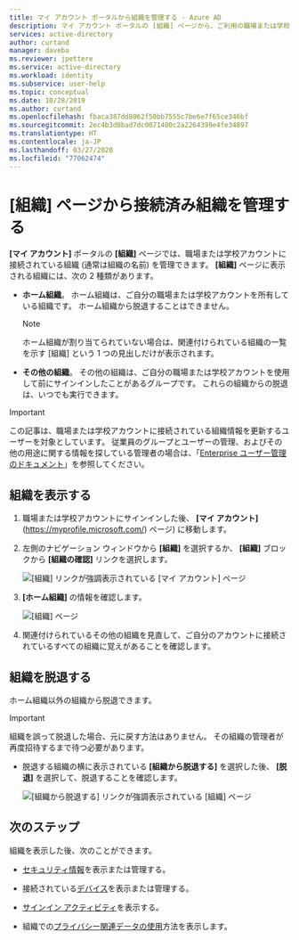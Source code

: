 ```yaml
---
title: マイ アカウント ポータルから組織を管理する - Azure AD
description: マイ アカウント ポータルの [組織] ページから、ご利用の職場または学校アカウントに接続されている組織を表示および脱退する方法。
services: active-directory
author: curtand
manager: daveba
ms.reviewer: jpettere
ms.service: active-directory
ms.workload: identity
ms.subservice: user-help
ms.topic: conceptual
ms.date: 10/28/2019
ms.author: curtand
ms.openlocfilehash: fbaca387dd8062f50bb7555c7be6e7f65ce346bf
ms.sourcegitcommit: 2ec4b3d0bad7dc0071400c2a2264399e4fe34897
ms.translationtype: HT
ms.contentlocale: ja-JP
ms.lasthandoff: 03/27/2020
ms.locfileid: "77062474"
---
```

# <a name="manage-your-connected-organizations-from-the-organizations-page"></a>[組織] ページから接続済み組織を管理する

**[マイ アカウント]** ポータルの **[組織]** ページでは、職場または学校アカウントに接続されている組織 (通常は組織の名前) を管理できます。 **[組織]** ページに表示される組織には、次の 2 種類があります。

- **ホーム組織**。 ホーム組織は、ご自分の職場または学校アカウントを所有している組織です。 ホーム組織から脱退することはできません。

    >[!NOTE]
    > ホーム組織が割り当てられていない場合は、関連付けられている組織の一覧を示す [組織] という 1 つの見出しだけが表示されます。

- **その他の組織**。 その他の組織は、ご自分の職場または学校アカウントを使用して前にサインインしたことがあるグループです。 これらの組織からの脱退は、いつでも実行できます。

>[!Important]
>この記事は、職場または学校アカウントに接続されている組織情報を更新するユーザーを対象としています。 従業員のグループとユーザーの管理、およびその他の用途に関する情報を探している管理者の場合は、「[Enterprise ユーザー管理のドキュメント](https://docs.microsoft.com/azure/active-directory/users-groups-roles/index)」を参照してください。

## <a name="view-your-organizations"></a>組織を表示する

1. 職場または学校アカウントにサインインした後、 **[マイ アカウント]** (https://myprofile.microsoft.com/) ページ) に移動します。

2. 左側のナビゲーション ウィンドウから **[組織]** を選択するか、 **[組織]** ブロックから **[組織の確認]** リンクを選択します。

    ![[組織] リンクが強調表示されている [マイ アカウント] ページ](media/my-account-portal/my-account-portal-organizations.png)

3. **[ホーム組織]** の情報を確認します。

    ![[組織] ページ](media/my-account-portal/my-account-portal-organization-page.png)

4. 関連付けられているその他の組織を見直して、ご自分のアカウントに接続されているすべての組織に覚えがあることを確認します。

## <a name="leave-an-organization"></a>組織を脱退する

ホーム組織以外の組織から脱退できます。

>[!Important]
>組織を誤って脱退した場合、元に戻す方法はありません。 その組織の管理者が再度招待するまで待つ必要があります。

- 脱退する組織の横に表示されている **[組織から脱退する]** を選択した後、 **[脱退]** を選択して、脱退することを確認します。

    ![[組織から脱退する] リンクが強調表示されている [組織] ページ](media/my-account-portal/my-account-portal-organizations-leave.png)

## <a name="next-steps"></a>次のステップ

組織を表示した後、次のことができます。

- [セキュリティ情報](user-help-security-info-overview.md)を表示または管理する。

- 接続されている[デバイス](my-account-portal-devices-page.md)を表示または管理する。

- [サインイン アクティビティ](my-account-portal-sign-ins-page.md)を表示する。

- 組織での[プライバシー関連データの使用](my-account-portal-privacy-page.md)方法を表示します。
